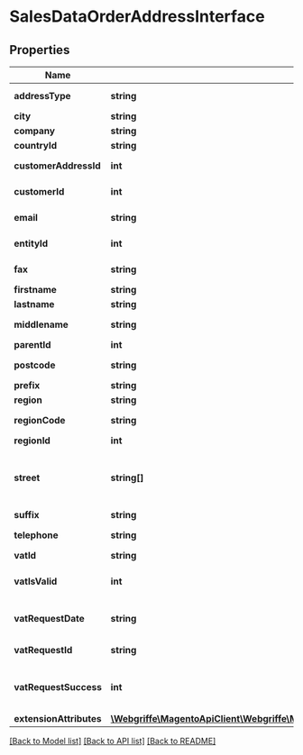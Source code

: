 # SalesDataOrderAddressInterface

## Properties
Name | Type | Description | Notes
------------ | ------------- | ------------- | -------------
**addressType** | **string** | Address type. | 
**city** | **string** | City. | 
**company** | **string** | Company. | [optional] 
**countryId** | **string** | Country ID. | 
**customerAddressId** | **int** | Country address ID. | [optional] 
**customerId** | **int** | Customer ID. | [optional] 
**email** | **string** | Email address. | [optional] 
**entityId** | **int** | Order address ID. | [optional] 
**fax** | **string** | Fax number. | [optional] 
**firstname** | **string** | First name. | 
**lastname** | **string** | Last name. | 
**middlename** | **string** | Middle name. | [optional] 
**parentId** | **int** | Parent ID. | [optional] 
**postcode** | **string** | Postal code. | 
**prefix** | **string** | Prefix. | [optional] 
**region** | **string** | Region. | [optional] 
**regionCode** | **string** | Region code. | [optional] 
**regionId** | **int** | Region ID. | [optional] 
**street** | **string[]** | Array of any street values. Otherwise, null. | [optional] 
**suffix** | **string** | Suffix. | [optional] 
**telephone** | **string** | Telephone number. | 
**vatId** | **string** | VAT ID. | [optional] 
**vatIsValid** | **int** | VAT-is-valid flag value. | [optional] 
**vatRequestDate** | **string** | VAT request date. | [optional] 
**vatRequestId** | **string** | VAT request ID. | [optional] 
**vatRequestSuccess** | **int** | VAT-request-success flag value. | [optional] 
**extensionAttributes** | [**\Webgriffe\MagentoApiClient\Webgriffe\MagentoApiClient\Model\SalesDataOrderAddressExtensionInterface**](SalesDataOrderAddressExtensionInterface.md) |  | [optional] 

[[Back to Model list]](../README.md#documentation-for-models) [[Back to API list]](../README.md#documentation-for-api-endpoints) [[Back to README]](../README.md)


